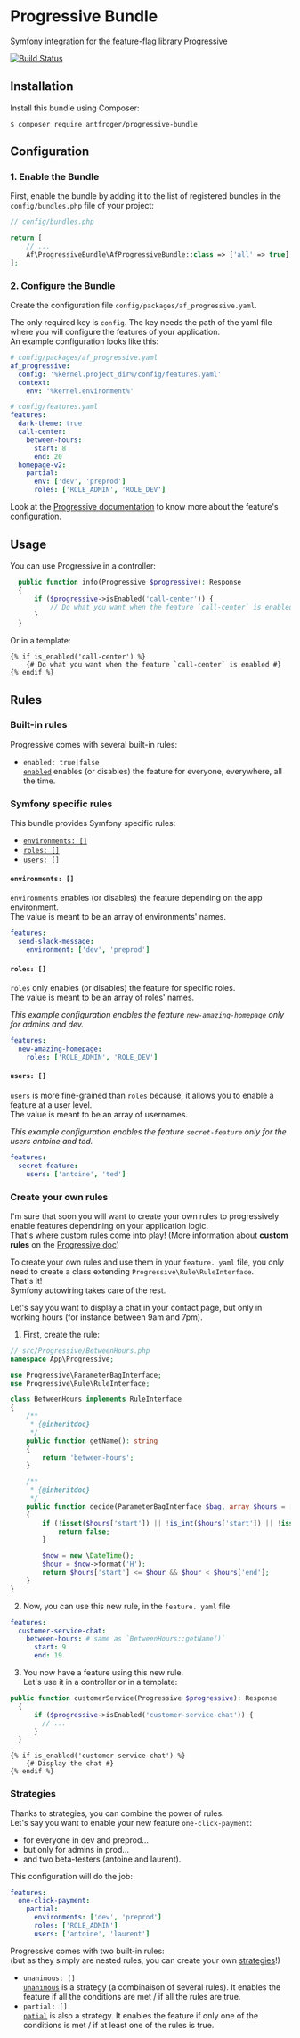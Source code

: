 # Progressive Bundle

Symfony integration for the feature-flag library [Progressive](https://github.com/antfroger/progressive)

[![Build Status](https://github.com/antfroger/progressive-bundle/workflows/CI/badge.svg)](https://github.com/antfroger/progressive-bundle)

## Installation

Install this bundle using Composer:

```console
$ composer require antfroger/progressive-bundle
```

## Configuration

### 1. Enable the Bundle

First, enable the bundle by adding it to the list of registered bundles
in the `config/bundles.php` file of your project:

```php
// config/bundles.php

return [
    // ...
    Af\ProgressiveBundle\AfProgressiveBundle::class => ['all' => true],
];
```

### 2. Configure the Bundle

Create the configuration file `config/packages/af_progressive.yaml`.

The only required key is `config`.
The key needs the path of the yaml file where you will configure the features of your application.  
An example configuration looks like this:

```yaml
# config/packages/af_progressive.yaml
af_progressive:
  config: '%kernel.project_dir%/config/features.yaml'
  context:
    env: '%kernel.environment%'
```

```yaml
# config/features.yaml
features:
  dark-theme: true
  call-center:
    between-hours:
      start: 8
      end: 20
  homepage-v2:
    partial:
      env: ['dev', 'preprod']
      roles: ['ROLE_ADMIN', 'ROLE_DEV']
```

Look at the [Progressive documentation](https://github.com/antfroger/progressive#usage) to know more about the feature's configuration.

## Usage

You can use Progressive in a controller:

```php
  public function info(Progressive $progressive): Response
  {
      if ($progressive->isEnabled('call-center')) {
          // Do what you want when the feature `call-center` is enabled
      }
  }
```

Or in a template:

```twig
{% if is_enabled('call-center') %}
    {# Do what you want when the feature `call-center` is enabled #}
{% endif %}
```

## Rules

### Built-in rules

Progressive comes with several built-in rules:

* `enabled: true|false`  
[`enabled`](https://github.com/antfroger/progressive#enabled-truefalse) enables (or disables) the feature for everyone, everywhere, all the time.

### Symfony specific rules

This bundle provides Symfony specific rules:

* [`environments: []`](#environments-)
* [`roles: []`](#roles-)
* [`users: []`](#users-)

#### `environments: []`

`environments` enables (or disables) the feature depending on the app environment.  
The value is meant to be an array of environments' names.

```yaml
features:
  send-slack-message:
    environment: ['dev', 'preprod']
```

#### `roles: []`

`roles` only enables (or disables) the feature for specific roles.  
The value is meant to be an array of roles' names.

*This example configuration enables the feature `new-amazing-homepage` only for admins and dev.*

```yaml
features:
  new-amazing-homepage:
    roles: ['ROLE_ADMIN', 'ROLE_DEV']
```

#### `users: []`

`users` is more fine-grained than `roles` because, it allows you to enable a feature at a user level.  
The value is meant to be an array of usernames.

*This example configuration enables the feature `secret-feature` only for the users antoine and ted.*

```yaml
features:
  secret-feature:
    users: ['antoine', 'ted']
```

### Create your own rules

I'm sure that soon you will want to create your own rules to progressively enable features dependning on your application logic.  
That's where custom rules come into play! (More information about **custom rules** on the [Progressive doc](https://github.com/antfroger/progressive#custom))

To create your own rules and use them in your `feature. yaml` file, you only need to create a class extending `Progressive\Rule\RuleInterface`.  
That's it!  
Symfony autowiring takes care of the rest.

Let's say you want to display a chat in your contact page, but only in working hours (for instance between 9am and 7pm).

1. First, create the rule:

```php
// src/Progressive/BetweenHours.php
namespace App\Progressive;

use Progressive\ParameterBagInterface;
use Progressive\Rule\RuleInterface;

class BetweenHours implements RuleInterface
{
    /**
     * {@inheritdoc}
     */
    public function getName(): string
    {
        return 'between-hours';
    }

    /**
     * {@inheritdoc}
     */
    public function decide(ParameterBagInterface $bag, array $hours = []): bool
    {
        if (!isset($hours['start']) || !is_int($hours['start']) || !isset($hours['end']) || !is_int($hours['end'])) {
            return false;
        }

        $now = new \DateTime();
        $hour = $now->format('H');
        return $hours['start'] <= $hour && $hour < $hours['end'];
    }
}
```

2. Now, you can use this new rule, in the `feature. yaml` file

```yaml
features:
  customer-service-chat:
    between-hours: # same as `BetweenHours::getName()`
      start: 9
      end: 19

```

3. You now have a feature using this new rule.  
Let's use it in a controller or in a template:

```php
public function customerService(Progressive $progressive): Response
  {
      if ($progressive->isEnabled('customer-service-chat')) {
        // ...
      }
  }
```

```twig
{% if is_enabled('customer-service-chat') %}
    {# Display the chat #}
{% endif %}
```

### Strategies

Thanks to strategies, you can combine the power of rules.  
Let's say you want to enable your new feature `one-click-payment`:

* for everyone in dev and preprod...
* but only for admins in prod...
* and two beta-testers (antoine and laurent).

This configuration will do the job:

```yaml
features:
  one-click-payment:
    partial:
      environments: ['dev', 'preprod']
      roles: ['ROLE_ADMIN']
      users: ['antoine', 'laurent']
```

Progressive comes with two built-in rules:  
(but as they simply are nested rules, you can create your own [strategies](https://github.com/antfroger/progressive/blob/main/README.md#strategies)!)

* `unanimous: []`  
[`unanimous`](https://github.com/antfroger/progressive#unanimous-) is a strategy (a combinaison of several rules). It enables the feature if all the conditions are met / if all the rules are true.
* `partial: []`  
[`patial`](https://github.com/antfroger/progressive#partial-) is also a strategy. It enables the feature if only one of the conditions is met / if at least one of the rules is true.
